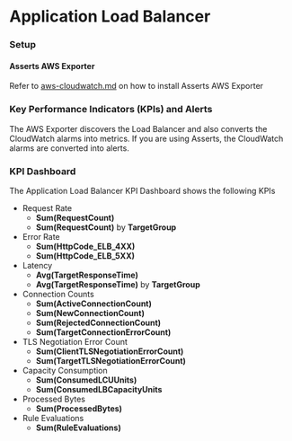 # Application Load Balancer

### Setup

#### **Asserts AWS Exporter**

Refer to [aws-cloudwatch.md](../../../../integrations/data-source/aws-cloudwatch.md "mention") on how to install Asserts AWS Exporter

### Key Performance Indicators (KPIs) and Alerts

The AWS Exporter discovers the Load Balancer and also converts the CloudWatch alarms into metrics. If you are using Asserts, the CloudWatch alarms are converted into alerts.

### KPI Dashboard

The Application Load Balancer KPI Dashboard shows the following KPIs

* Request Rate
  * **Sum(RequestCount)**
  * **Sum(RequestCount)** by **TargetGroup**
* Error Rate
  * **Sum(HttpCode\_ELB\_4XX)**
  * **Sum(HttpCode\_ELB\_5XX)**
* Latency
  * **Avg(TargetResponseTime)**
  * **Avg(TargetResponseTime)** by **TargetGroup**
* Connection Counts
  * **Sum(ActiveConnectionCount)**
  * **Sum(NewConnectionCount)**
  * **Sum(RejectedConnectionCount)**
  * **Sum(TargetConnectionErrorCount)**
* TLS Negotiation Error Count
  * **Sum(ClientTLSNegotiationErrorCount)**
  * **Sum(TargetTLSNegotiationErrorCount)**
* Capacity Consumption
  * **Sum(ConsumedLCUUnits)**
  * **Sum(ConsumedLBCapacityUnits**
* Processed Bytes
  * **Sum(ProcessedBytes)**
* Rule Evaluations
  * **Sum(RuleEvaluations)**

